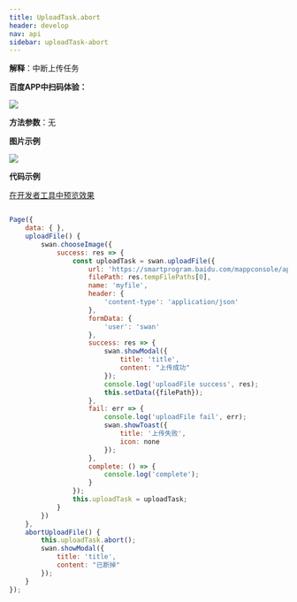 ```yaml
---
title: UploadTask.abort
header: develop
nav: api
sidebar: uploadTask-abort
---
```




**解释**：中断上传任务

**百度APP中扫码体验：**

<img src="https://b.bdstatic.com/miniapp/assets/images/doc_demo/abortUploadFile.png"  class="demo-qrcode-image" />

**方法参数**：无

**图片示例**

<div class="m-doc-custom-examples">
    <div class="m-doc-custom-examples-correct">
        <img src="https://b.bdstatic.com/miniapp/images/abortUploadTask.gif ">
    </div>
    <div class="m-doc-custom-examples-correct">
        <img src=" ">
    </div>
    <div class="m-doc-custom-examples-correct">
        <img src=" ">
    </div>     
</div>

**代码示例**

<a href="swanide://fragment/3f19eb10fc9838027471c0784441311a1572944212699" title="在开发者工具中预览效果" target="_self">在开发者工具中预览效果</a>

```js

Page({
    data: { },
    uploadFile() {
        swan.chooseImage({
            success: res => {
                const uploadTask = swan.uploadFile({
                    url: 'https://smartprogram.baidu.com/mappconsole/api/checkFile', 
                    filePath: res.tempFilePaths[0],
                    name: 'myfile',
                    header: {
                        'content-type': 'application/json'
                    },
                    formData: {
                        'user': 'swan'
                    },
                    success: res => {
                        swan.showModal({
                            title: 'title',
                            content: "上传成功"
                        });
                        console.log('uploadFile success', res);
                        this.setData({filePath});
                    },
                    fail: err => {
                        console.log('uploadFile fail', err);
                        swan.showToast({
                            title: '上传失败',
                            icon: none
                        });
                    },
                    complete: () => {
                        console.log('complete');
                    }
                });
                this.uploadTask = uploadTask;
            }
        })
    },
    abortUploadFile() {
        this.uploadTask.abort();
        swan.showModal({
            title: 'title',
            content: "已断掉"
        });
    }
});


```